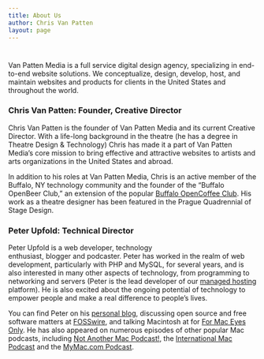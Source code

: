 ```yaml
---
title: About Us
author: Chris Van Patten
layout: page
---
```

# 

Van Patten Media is a full service digital design agency, specializing in end-to-end website solutions. We conceptualize, design, develop, host, and maintain websites and products for clients in the United States and throughout the world.

### Chris Van Patten: Founder, Creative Director

Chris Van Patten is the founder of Van Patten Media and its current Creative Director. With a life-long background in the theatre (he has a degree in Theatre Design & Technology) Chris has made it a part of Van Patten Media’s core mission to bring effective and attractive websites to artists and arts organizations in the United States and abroad.

In addition to his roles at Van Patten Media, Chris is an active member of the Buffalo, NY technology community and the founder of the “Buffalo OpenBeer Club,” an extension of the popular [Buffalo OpenCoffee Club][1]. His work as a theatre designer has been featured in the Prague Quadrennial of Stage Design.

 [1]: https://twitter.com/bfloopencoffee

### Peter Upfold: Technical Director

Peter Upfold is a web developer, technology enthusiast, blogger and podcaster. Peter has worked in the realm of web development, particularly with PHP and MySQL, for several years, and is also interested in many other aspects of technology, from programming to networking and servers (Peter is the lead developer of our [managed hosting][2] platform). He is also excited about the ongoing potential of technology to empower people and make a real difference to people’s lives.

 [2]: http://www.vanpattenmedia.com/services/hosting/ "Managed Hosting"

You can find Peter on his [personal blog][3], discussing open source and free software matters at [FOSSwire][4], and talking Macintosh at for [For Mac Eyes Only][5]. He has also appeared on numerous episodes of other popular Mac podcasts, including [Not Another Mac Podcast!][6], the [International Mac Podcast][7] and the [MyMac.com Podcast][8].

 [3]: http://peter.upfold.org.uk/blog/
 [4]: http://fosswire.com/
 [5]: http://formaceyesonly.com/
 [6]: http://itunes.apple.com/us/podcast/not-another-mac-podcast/id441318415
 [7]: http://impodcast.tv/
 [8]: http://www.mymac.com/2011/06/are-you-lonesome-tonightmymac-podcast-356/